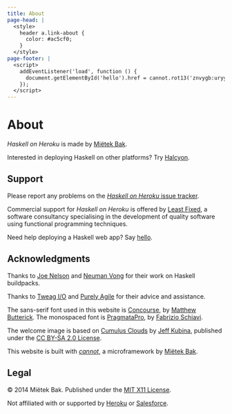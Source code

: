 ```yaml
---
title: About
page-head: |
  <style>
    header a.link-about {
      color: #ac5cf0;
    }
  </style>
page-footer: |
  <script>
    addEventListener('load', function () {
      document.getElementById('hello').href = cannot.rot13('znvygb:uryyb@yrnfgsvkrq.pbz');
    });
  </script>
---
```



About
=====

_Haskell on Heroku_ is made by [Miëtek Bak](http://mietek.io/).

Interested in deploying Haskell on other platforms?  Try [Halcyon](http://halcyon.sh/).


Support
-------

Please report any problems on the [_Haskell on Heroku_ issue tracker](https://github.com/mietek/haskell-on-heroku/issues/).

Commercial support for _Haskell on Heroku_ is offered by [Least Fixed](http://leastfixed.com/), a software consultancy specialising in the development of quality software using functional programming techniques.

Need help deploying a Haskell web app?  Say <a href="" id="hello">hello</a>.


Ac­knowl­edg­ments
---------------

Thanks to [Joe Nelson](http://begriffs.com/) and [Neuman Vong](https://github.com/luciferous/) for their work on Haskell buildpacks.

Thanks to [Tweag I/O](http://www.tweag.io/) and [Purely Agile](http://purelyagile.com/) for their advice and assistance.

The sans-serif font used in this website is [Concourse](http://practicaltypography.com/concourse.html), by [Matthew Butterick](http://practicaltypography.com/).  The monospaced font is [PragmataPro](http://www.fsd.it/fonts/pragmatapro.htm), by [Fabrizio Schiavi](http://www.fsd.it/).

The welcome image is based on [Cumulus Clouds](https://www.flickr.com/photos/kubina/152730867/) by [Jeff Kubina](https://www.flickr.com/photos/kubina/), published under the [CC BY-SA 2.0 License](https://creativecommons.org/licenses/by-sa/2.0/).

This website is built with [_cannot_](https://github.com/mietek/cannot/), a microframework by [Miëtek Bak](http://mietek.io/).


Legal
-----

© 2014 Miëtek Bak.  Published under the [MIT X11 License](license/).

Not affiliated with or supported by [Heroku](http://heroku.com/) or [Salesforce](http://salesforce.com/).
